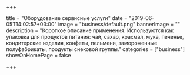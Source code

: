 +++

title = "Оборудование сервисные услуги"
date = "2019-06-05T14:02:57+03:00"
image = "business/default.png"
bannerImage = ""
description = "Короткое описание применения. Используются как упаковка для продуктов питания: чай, сахар, крахмал, мука, печенье, кондитерские изделия, конфеты, пельмени, замороженные полуфабрикаты, продукты снековой группы."
categories = ["business"]
showOnHomePage = false

+++